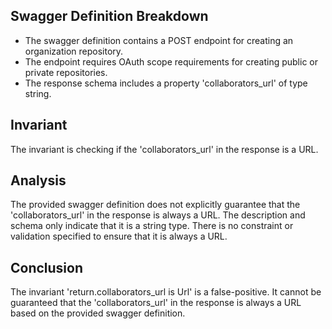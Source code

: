 ## Swagger Definition Breakdown
- The swagger definition contains a POST endpoint for creating an organization repository.
- The endpoint requires OAuth scope requirements for creating public or private repositories.
- The response schema includes a property 'collaborators_url' of type string.

## Invariant
The invariant is checking if the 'collaborators_url' in the response is a URL.

## Analysis
The provided swagger definition does not explicitly guarantee that the 'collaborators_url' in the response is always a URL. The description and schema only indicate that it is a string type. There is no constraint or validation specified to ensure that it is always a URL.

## Conclusion
The invariant 'return.collaborators_url is Url' is a false-positive. It cannot be guaranteed that the 'collaborators_url' in the response is always a URL based on the provided swagger definition.
